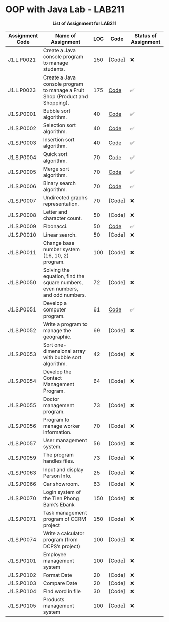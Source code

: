 # OOP with Java Lab - LAB211

<div align="center">
    <strong>List of Assignment for LAB211</strong>
</div>

| Assignment Code | Name of Assignment | LOC | Code | Status of Assignment |
|---|---|---|---|---|
| J1.L.P0021| Create a Java console program to manage students.| 150 |[Code]| ❌|
| J1.L.P0023| Create a Java console program to manage a Fruit Shop (Product and Shopping).| 175|[Code](https://github.com/vancthe170807/lab211/tree/main/project/J1.L.P0023)| ✅|
| J1.S.P0001| Bubble sort algorithm.| 40|[Code](https://github.com/vancthe170807/lab211/tree/main/project/J1.S.P0001)| ✅|
| J1.S.P0002| Selection sort algorithm.| 40|[Code](https://github.com/vancthe170807/lab211/tree/main/project/J1.S.P0002)| ✅|
| J1.S.P0003| Insertion sort algorithm. | 40|[Code](https://github.com/vancthe170807/lab211/tree/main/project/J1.S.P0003)| ✅|
| J1.S.P0004| Quick sort algorithm. | 70|[Code](https://github.com/vancthe170807/lab211/tree/main/project/J1.S.P0004)| ✅|
| J1.S.P0005| Merge sort algorithm. | 70|[Code](https://github.com/vancthe170807/lab211/tree/main/project/J1.S.P0005)| ✅|
| J1.S.P0006| Binary search algorithm. | 70|[Code](https://github.com/vancthe170807/lab211/tree/main/project/J1.S.P0006)| ✅|
| J1.S.P0007| Undirected graphs representation. | 70|[Code]| ❌|
| J1.S.P0008| Letter and character count. | 50|[Code]| ❌|
| J1.S.P0009| Fibonacci. | 50|[Code](https://github.com/vancthe170807/lab211/tree/main/project/J1.S.P0009)| ✅|
| J1.S.P0010| Linear search. | 50|[Code]| ❌|
| J1.S.P0011| Change base number system (16, 10, 2) program. | 100|[Code]| ❌|
| J1.S.P0050| Solving the equation, find the square numbers, even numbers, and odd numbers.  | 72|[Code]| ❌|
| J1.S.P0051| Develop a computer program.  | 61|[Code](https://github.com/vancthe170807/lab211/tree/main/project/J1.S.P0051)| ✅|
| J1.S.P0052| Write a program to manage the geographic. | 69|[Code]| ❌|
| J1.S.P0053| Sort one-dimensional array with bubble sort algorithm.  | 42|[Code]| ❌|
| J1.S.P0054| Develop the Contact Management Program. | 64|[Code]| ❌|
| J1.S.P0055| Doctor management program. | 73|[Code]| ❌|
| J1.S.P0056| Program to manage worker information.  | 70|[Code]| ❌|
| J1.S.P0057| User management system. | 56|[Code]| ❌|
| J1.S.P0059| The program handles files.  | 73|[Code]| ❌|
| J1.S.P0063| Input and display Person Info.  | 25|[Code]| ❌|
| J1.S.P0066| Car showroom.  | 63|[Code]| ❌|
| J1.S.P0070| Login system of the Tien Phong Bank’s Ebank | 150|[Code]| ❌|
| J1.S.P0071| Task management program of CCRM project | 150|[Code]| ❌|
| J1.S.P0074| Write a calculator program (from DCPS’s project) | 100|[Code]| ❌|
| J1.S.P0101| Employee management system | 100|[Code]| ❌|
| J1.S.P0102| Format Date | 20|[Code]| ❌|
| J1.S.P0103| Compare Date | 20|[Code]| ❌|
| J1.S.P0104| Find word in file | 30|[Code]| ❌|
| J1.S.P0105| Products management system | 100|[Code]| ❌|

